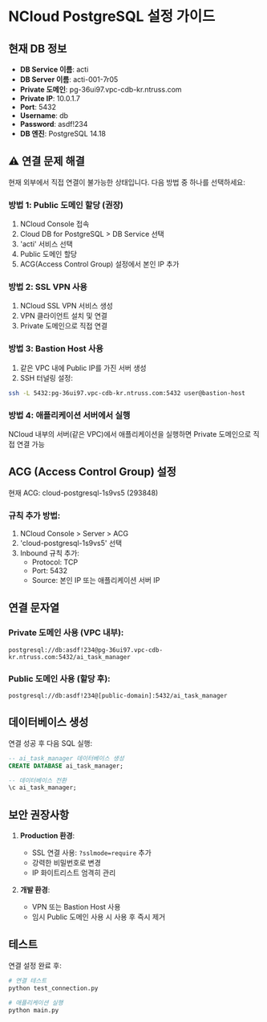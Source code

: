 # NCloud PostgreSQL 설정 가이드

## 현재 DB 정보
- **DB Service 이름**: acti
- **DB Server 이름**: acti-001-7r05
- **Private 도메인**: pg-36ui97.vpc-cdb-kr.ntruss.com
- **Private IP**: 10.0.1.7
- **Port**: 5432
- **Username**: db
- **Password**: asdf!234
- **DB 엔진**: PostgreSQL 14.18

## ⚠️ 연결 문제 해결

현재 외부에서 직접 연결이 불가능한 상태입니다. 다음 방법 중 하나를 선택하세요:

### 방법 1: Public 도메인 할당 (권장)
1. NCloud Console 접속
2. Cloud DB for PostgreSQL > DB Service 선택
3. 'acti' 서비스 선택
4. Public 도메인 할당
5. ACG(Access Control Group) 설정에서 본인 IP 추가

### 방법 2: SSL VPN 사용
1. NCloud SSL VPN 서비스 생성
2. VPN 클라이언트 설치 및 연결
3. Private 도메인으로 직접 연결

### 방법 3: Bastion Host 사용
1. 같은 VPC 내에 Public IP를 가진 서버 생성
2. SSH 터널링 설정:
```bash
ssh -L 5432:pg-36ui97.vpc-cdb-kr.ntruss.com:5432 user@bastion-host
```

### 방법 4: 애플리케이션 서버에서 실행
NCloud 내부의 서버(같은 VPC)에서 애플리케이션을 실행하면 Private 도메인으로 직접 연결 가능

## ACG (Access Control Group) 설정

현재 ACG: cloud-postgresql-1s9vs5 (293848)

### 규칙 추가 방법:
1. NCloud Console > Server > ACG
2. 'cloud-postgresql-1s9vs5' 선택
3. Inbound 규칙 추가:
   - Protocol: TCP
   - Port: 5432
   - Source: 본인 IP 또는 애플리케이션 서버 IP

## 연결 문자열

### Private 도메인 사용 (VPC 내부):
```
postgresql://db:asdf!234@pg-36ui97.vpc-cdb-kr.ntruss.com:5432/ai_task_manager
```

### Public 도메인 사용 (할당 후):
```
postgresql://db:asdf!234@[public-domain]:5432/ai_task_manager
```

## 데이터베이스 생성

연결 성공 후 다음 SQL 실행:
```sql
-- ai_task_manager 데이터베이스 생성
CREATE DATABASE ai_task_manager;

-- 데이터베이스 전환
\c ai_task_manager;
```

## 보안 권장사항

1. **Production 환경**:
   - SSL 연결 사용: `?sslmode=require` 추가
   - 강력한 비밀번호로 변경
   - IP 화이트리스트 엄격히 관리

2. **개발 환경**:
   - VPN 또는 Bastion Host 사용
   - 임시 Public 도메인 사용 시 사용 후 즉시 제거

## 테스트

연결 설정 완료 후:
```bash
# 연결 테스트
python test_connection.py

# 애플리케이션 실행
python main.py
```